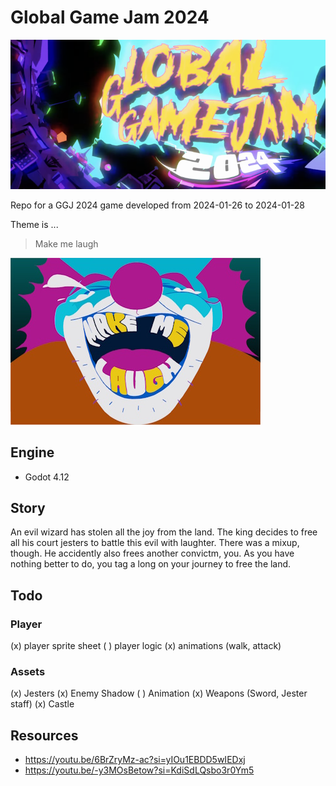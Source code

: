 # Global Game Jam 2024

![GGJ Logo](/assets/ggj/GGJ_2024_logo_small.png)

Repo for a GGJ 2024 game developed from 2024-01-26 to 2024-01-28

Theme is ...

> Make me laugh

![GGJ Theme](/assets/ggj/GGJ_2024_theme_small.jpg)

## Engine

- Godot 4.12

## Story

An evil wizard has stolen all the joy from the land. The king decides to free all his court jesters to battle this evil with laughter.
There was a mixup, though. He accidently also frees another convictm, you. As you have nothing better to do, you tag a long on your journey to free the land.

## Todo

### Player

(x) player sprite sheet
( ) player logic
(x) animations (walk, attack)

### Assets

(x) Jesters
(x) Enemy Shadow
( ) Animation
(x) Weapons (Sword, Jester staff)
(x) Castle

## Resources

- https://youtu.be/6BrZryMz-ac?si=yIOu1EBDD5wIEDxj
- https://youtu.be/-y3MOsBetow?si=KdiSdLQsbo3r0Ym5

